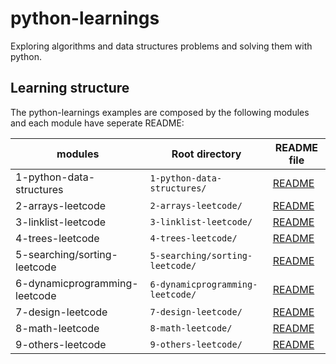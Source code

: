 # python-learnings
Exploring algorithms and data structures problems and  solving them with python.


## Learning structure
The python-learnings examples are composed by the following modules and each module have seperate README:

| modules                       | Root directory                 | README file                                     |
|-------------------------------|--------------------------------|-------------------------------------------------|
| 1-python-data-structures      | `1-python-data-structures/`      | [README](1-python-data-structures/README.md)      |
| 2-arrays-leetcode             | `2-arrays-leetcode/`             | [README](2-arrays-leetcode/README.md)             |
| 3-linklist-leetcode           | `3-linklist-leetcode/`           | [README](3-linklist-leetcode/README.md)           |
| 4-trees-leetcode              | `4-trees-leetcode/`              | [README](4-trees-leetcode/README.md)              |
| 5-searching/sorting-leetcode  | `5-searching/sorting-leetcode/`  | [README](5-searching/sorting-leetcode/README.md)  |
| 6-dynamicprogramming-leetcode | `6-dynamicprogramming-leetcode/` | [README](6-dynamicprogramming-leetcode/README.md)  |
| 7-design-leetcode             | `7-design-leetcode/`             | [README](7-design-leetcode/README.md)             |
| 8-math-leetcode               | `8-math-leetcode/`               | [README](8-math-leetcode/README.md)               |
| 9-others-leetcode             | `9-others-leetcode/`             | [README](9-others-leetcode/README.md)             |